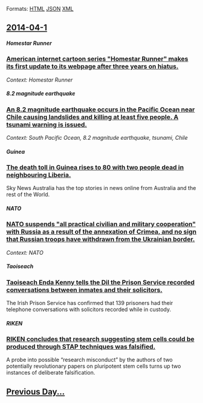 
Formats: [HTML](2014/04/1/index.html)  [JSON](2014/04/1/index.json)  [XML](2014/04/1/index.xml)  

## [2014-04-1](/news/2014/04/1/index.md)

##### Homestar Runner
### [American internet cartoon series "Homestar Runner" makes its first update to its webpage after three years on hiatus. ](/news/2014/04/1/american-internet-cartoon-series-homestar-runner-makes-its-first-update-to-its-webpage-after-three-years-on-hiatus.md)
_Context: Homestar Runner_

##### 8.2 magnitude earthquake
### [An 8.2 magnitude earthquake occurs in the Pacific Ocean near Chile causing landslides and killing at least five people. A tsunami warning is issued. ](/news/2014/04/1/an-8-2-magnitude-earthquake-occurs-in-the-pacific-ocean-near-chile-causing-landslides-and-killing-at-least-five-people-a-tsunami-warning-is.md)
_Context: South Pacific Ocean, 8.2 magnitude earthquake, tsunami, Chile_

##### Guinea
### [The death toll in Guinea rises to 80 with two people dead in neighbouring Liberia. ](/news/2014/04/1/the-death-toll-in-guinea-rises-to-80-with-two-people-dead-in-neighbouring-liberia.md)
Sky News Australia has the top stories in news online from Australia and the rest of the World.

##### NATO
### [NATO suspends "all practical civilian and military cooperation" with Russia as a result of the annexation of Crimea, and no sign that Russian troops have withdrawn from the Ukrainian border. ](/news/2014/04/1/nato-suspends-all-practical-civilian-and-military-cooperation-with-russia-as-a-result-of-the-annexation-of-crimea-and-no-sign-that-russia.md)
_Context: NATO_

##### Taoiseach
### [Taoiseach Enda Kenny tells the Dil the Prison Service recorded conversations between inmates and their solicitors. ](/news/2014/04/1/taoiseach-enda-kenny-tells-the-dail-the-prison-service-recorded-conversations-between-inmates-and-their-solicitors.md)
The Irish Prison Service has confirmed that 139 prisoners had their telephone conversations with solicitors recorded while in custody.

##### RIKEN
### [RIKEN concludes that research suggesting stem cells could be produced through STAP techniques was falsified. ](/news/2014/04/1/riken-concludes-that-research-suggesting-stem-cells-could-be-produced-through-stap-techniques-was-falsified.md)
A probe into possible “research misconduct” by the authors of two potentially revolutionary papers on pluripotent stem cells turns up two instances of deliberate falsification.

## [Previous Day...](/news/2014/03/31/index.md)


